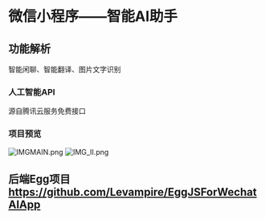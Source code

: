 # 微信小程序——智能AI助手
## 功能解析
智能闲聊、智能翻译、图片文字识别
### 人工智能API 
源自腾讯云服务免费接口
### 项目预览
![IMGMAIN.png](img.png)
![IMG_II.png](img_1.png)
## 后端Egg项目 https://github.com/Levampire/EggJSForWechatAIApp
